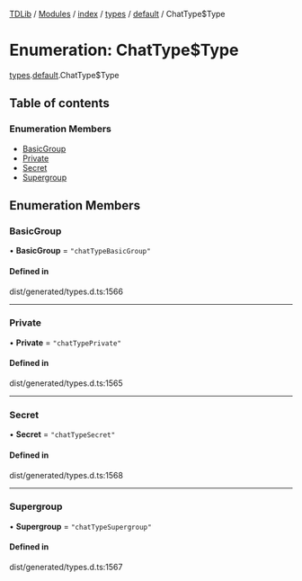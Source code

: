 [TDLib](../README.md) / [Modules](../modules.md) / [index](../modules/index.md) / [types](../modules/index.types.md) / [default](../modules/index.types.default.md) / ChatType$Type

# Enumeration: ChatType$Type

[types](../modules/index.types.md).[default](../modules/index.types.default.md).ChatType$Type

## Table of contents

### Enumeration Members

- [BasicGroup](index.types.default.ChatType_Type.md#basicgroup)
- [Private](index.types.default.ChatType_Type.md#private)
- [Secret](index.types.default.ChatType_Type.md#secret)
- [Supergroup](index.types.default.ChatType_Type.md#supergroup)

## Enumeration Members

### BasicGroup

• **BasicGroup** = ``"chatTypeBasicGroup"``

#### Defined in

dist/generated/types.d.ts:1566

___

### Private

• **Private** = ``"chatTypePrivate"``

#### Defined in

dist/generated/types.d.ts:1565

___

### Secret

• **Secret** = ``"chatTypeSecret"``

#### Defined in

dist/generated/types.d.ts:1568

___

### Supergroup

• **Supergroup** = ``"chatTypeSupergroup"``

#### Defined in

dist/generated/types.d.ts:1567
